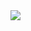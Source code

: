 <a href="https://github.com/mingyc">
  <img align="center" src="https://github-readme-stats.vercel.app/api/top-langs/?username=mingyc&layout=compact&langs_count=5&theme=github_dark&card_width=380&border_color=30363d" />
</a>

